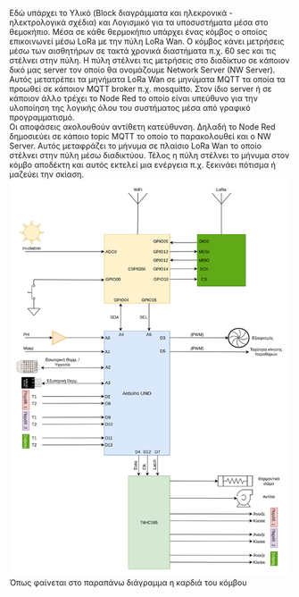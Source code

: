 Εδώ υπάρχει το Υλικό (Block διαγράμματα και ηλεκρονικά - ηλεκτρολογικά σχέδια) και Λογισμικό για τα υποσυστήματα μέσα στο θεμοκήπιο.
Μέσα σε κάθε θερμοκήπιο υπάρχει ένας κόμβος ο οποίος επικοινωνεί μέσω LoRa με την πύλη LoRa Wan. Ο κόμβος κάνει μετρήσεις μέσω των αισθητήρων σε τακτά χρονικά διαστήματα π.χ. 60 sec και τις στέλνει στην πύλη. Η πύλη στέλνει τις μετρήσεις στο διαδίκτυο σε κάποιον δικό μας server τον οποίο θα ονομάζουμε Network Server (NW Server). Αυτός μετατρέπει τα μηνήματα LoRa Wan σε μηνύματα MQTT τα οποία τα προωθεί σε κάποιον MQTT broker π.χ. mosquitto. Στον ίδιο server ή σε κάποιον άλλο τρέχει το Node Red το οποίο είναι υπεύθυνο για την υλοποίηση της λογικής όλου του συστήματος μέσα από γραφικό προγραμματισμό.<br>
Οι αποφάσεις ακολουθούν αντίθετη κατεύθυνση. Δηλαδή το Node Red δημοσιεύει σε κάποιο topic MQTT το οποίο το παρακολουθεί και ο NW Server. Αυτός μεταφράζει το μήνυμα σε πλαίσιο LoRa Wan το οποίο στέλνει στην πύλη μέσω διαδικτύου. Τέλος η πύλη στέλνει το μήνυμα στον κόμβο αποδέκτη και αυτός εκτελεί μια ενέργεια π.χ. ξεκινάει πότισμα ή μαζεύει την σκίαση.
<img src="https://github.com/stav98/ETHIC/blob/master/Thermo_Node/ethic1.png" width="600">
Όπως φαίνεται στο παραπάνω διάγραμμα η καρδιά του κόμβου 
